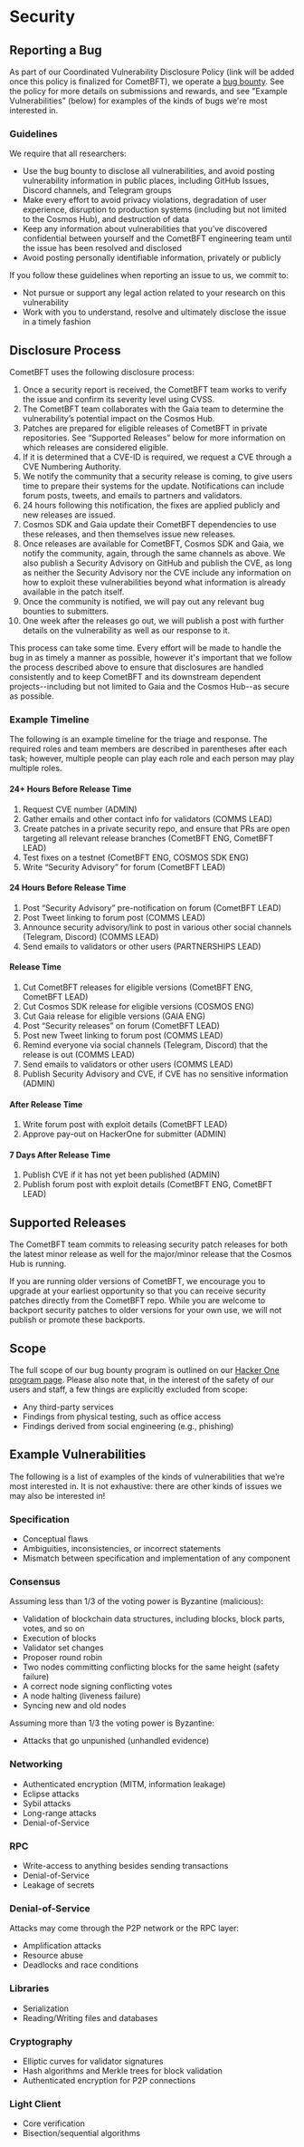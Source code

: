 # Security

## Reporting a Bug

As part of our Coordinated Vulnerability Disclosure Policy (link will be added
once this policy is finalized for CometBFT), we operate a [bug
bounty][hackerone]. See the policy for more details on submissions and rewards,
and see "Example Vulnerabilities" (below) for examples of the kinds of bugs
we're most interested in.

### Guidelines

We require that all researchers:

* Use the bug bounty to disclose all vulnerabilities, and avoid posting
  vulnerability information in public places, including GitHub Issues, Discord
  channels, and Telegram groups
* Make every effort to avoid privacy violations, degradation of user experience,
  disruption to production systems (including but not limited to the Cosmos
  Hub), and destruction of data
* Keep any information about vulnerabilities that you’ve discovered confidential
  between yourself and the CometBFT engineering team until the issue has been
  resolved and disclosed
* Avoid posting personally identifiable information, privately or publicly

If you follow these guidelines when reporting an issue to us, we commit to:

* Not pursue or support any legal action related to your research on this
  vulnerability
* Work with you to understand, resolve and ultimately disclose the issue in a
  timely fashion

## Disclosure Process

CometBFT uses the following disclosure process:

1. Once a security report is received, the CometBFT team works to verify the
   issue and confirm its severity level using CVSS.
2. The CometBFT team collaborates with the Gaia team to determine the
   vulnerability’s potential impact on the Cosmos Hub.
3. Patches are prepared for eligible releases of CometBFT in private
   repositories. See “Supported Releases” below for more information on which
   releases are considered eligible.
4. If it is determined that a CVE-ID is required, we request a CVE through a CVE
   Numbering Authority.
5. We notify the community that a security release is coming, to give users time
   to prepare their systems for the update. Notifications can include forum
   posts, tweets, and emails to partners and validators.
6. 24 hours following this notification, the fixes are applied publicly and new
   releases are issued.
7. Cosmos SDK and Gaia update their CometBFT dependencies to use these releases,
   and then themselves issue new releases.
8. Once releases are available for CometBFT, Cosmos SDK and Gaia, we notify the
   community, again, through the same channels as above. We also publish a
   Security Advisory on GitHub and publish the CVE, as long as neither the
   Security Advisory nor the CVE include any information on how to exploit these
   vulnerabilities beyond what information is already available in the patch
   itself.
9. Once the community is notified, we will pay out any relevant bug bounties to
   submitters.
10. One week after the releases go out, we will publish a post with further
    details on the vulnerability as well as our response to it.

This process can take some time. Every effort will be made to handle the bug in
as timely a manner as possible, however it's important that we follow the
process described above to ensure that disclosures are handled consistently and
to keep CometBFT and its downstream dependent projects--including but not
limited to Gaia and the Cosmos Hub--as secure as possible.

### Example Timeline

The following is an example timeline for the triage and response. The required
roles and team members are described in parentheses after each task; however,
multiple people can play each role and each person may play multiple roles.

#### 24+ Hours Before Release Time

1. Request CVE number (ADMIN)
2. Gather emails and other contact info for validators (COMMS LEAD)
3. Create patches in a private security repo, and ensure that PRs are open
   targeting all relevant release branches (CometBFT ENG, CometBFT LEAD)
4. Test fixes on a testnet  (CometBFT ENG, COSMOS SDK ENG)
5. Write “Security Advisory” for forum (CometBFT LEAD)

#### 24 Hours Before Release Time

1. Post “Security Advisory” pre-notification on forum (CometBFT LEAD)
2. Post Tweet linking to forum post (COMMS LEAD)
3. Announce security advisory/link to post in various other social channels
   (Telegram, Discord) (COMMS LEAD)
4. Send emails to validators or other users (PARTNERSHIPS LEAD)

#### Release Time

1. Cut CometBFT releases for eligible versions (CometBFT ENG, CometBFT
   LEAD)
2. Cut Cosmos SDK release for eligible versions (COSMOS ENG)
3. Cut Gaia release for eligible versions (GAIA ENG)
4. Post “Security releases” on forum (CometBFT LEAD)
5. Post new Tweet linking to forum post (COMMS LEAD)
6. Remind everyone via social channels (Telegram, Discord)  that the release is
   out (COMMS LEAD)
7. Send emails to validators or other users (COMMS LEAD)
8. Publish Security Advisory and CVE, if CVE has no sensitive information
   (ADMIN)

#### After Release Time

1. Write forum post with exploit details (CometBFT LEAD)
2. Approve pay-out on HackerOne for submitter (ADMIN)

#### 7 Days After Release Time

1. Publish CVE if it has not yet been published (ADMIN)
2. Publish forum post with exploit details (CometBFT ENG, CometBFT LEAD)

## Supported Releases

The CometBFT team commits to releasing security patch releases for both
the latest minor release as well for the major/minor release that the Cosmos Hub
is running.

If you are running older versions of CometBFT, we encourage you to
upgrade at your earliest opportunity so that you can receive security patches
directly from the CometBFT repo. While you are welcome to backport security
patches to older versions for your own use, we will not publish or promote these
backports.

## Scope

The full scope of our bug bounty program is outlined on our
[Hacker One program page][hackerone]. Please also note that, in the interest of
the safety of our users and staff, a few things are explicitly excluded from
scope:

* Any third-party services
* Findings from physical testing, such as office access
* Findings derived from social engineering (e.g., phishing)

## Example Vulnerabilities

The following is a list of examples of the kinds of vulnerabilities that we’re
most interested in. It is not exhaustive: there are other kinds of issues we may
also be interested in!

### Specification

* Conceptual flaws
* Ambiguities, inconsistencies, or incorrect statements
* Mismatch between specification and implementation of any component

### Consensus

Assuming less than 1/3 of the voting power is Byzantine (malicious):

* Validation of blockchain data structures, including blocks, block parts,
  votes, and so on
* Execution of blocks
* Validator set changes
* Proposer round robin
* Two nodes committing conflicting blocks for the same height (safety failure)
* A correct node signing conflicting votes
* A node halting (liveness failure)
* Syncing new and old nodes

Assuming more than 1/3 the voting power is Byzantine:

* Attacks that go unpunished (unhandled evidence)

### Networking

* Authenticated encryption (MITM, information leakage)
* Eclipse attacks
* Sybil attacks
* Long-range attacks
* Denial-of-Service

### RPC

* Write-access to anything besides sending transactions
* Denial-of-Service
* Leakage of secrets

### Denial-of-Service

Attacks may come through the P2P network or the RPC layer:

* Amplification attacks
* Resource abuse
* Deadlocks and race conditions

### Libraries

* Serialization
* Reading/Writing files and databases

### Cryptography

* Elliptic curves for validator signatures
* Hash algorithms and Merkle trees for block validation
* Authenticated encryption for P2P connections

### Light Client

* Core verification
* Bisection/sequential algorithms

[hackerone]: https://hackerone.com/cosmos
